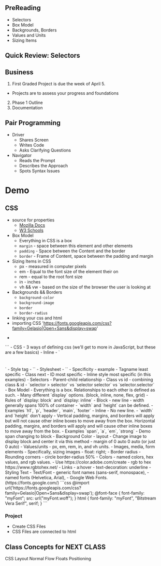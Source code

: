 ## PreReading
- Selectors 
- Box Model
- Backgrounds, Borders
- Values and Units
- Sizing Items

## Quick Review: Selectors

## Business 
1. First Graded Project is due the week of April 5.
- Projects are to assess your progress and foundations 
2. Phase 1 Outline 
3. Documentation 

## Pair Programming 
- Driver
    - Shares Screen
    - Writes Code
    - Asks Clarifying Questions 
- Navigator 
    - Reads the Prompt 
    - Describes the Approach 
    - Spots Syntax Issues 

# Demo
## CSS 
- source for properties
    - [Mozilla Docs](https://developer.mozilla.org/en-US/docs/Web/CSS/CSS_Properties_Reference)
    - [W3 Schools](https://www.w3schools.com/cssref/)
- Box Model
    - Everything in CSS is a box 
    - `margin` - space between this element and other elements 
    - `padding` - Space between the Content and the border 
    - `border` - Frame of Content, space between the padding and margin
- Sizing Items in CSS
    - px - measured in computer pixels
    - em - Equal to the font size of the element their on
    - rem - equal to the root font size 
    - in - inches
    - vh && vw - based on the size of the browser the user is looking at  
- Backgrounds && Borders
    - `background-color`
    - `background-image`
    - `border`
    - `border-radius`
- linking your css and html
- importing CSS 'https://fonts.googleapis.com/css?family=Gelasio|Open+Sans&display=swap'
- ```html 
<link rel="stylesheet" href="index.css" />
```
- CSS
  - 3 ways of defining css (we'll get to more in JavaScript, but these are a few basics)
    - Inline - `<h1 style="background-color: red"></h1>`
    - Style tag - `<style></style>`
    - Stylesheet - `<link rel="stylesheet" href="index.css" />`
  - Specificity - example
    - Tagname least specific
    - Class next
    - ID most specific
    - Inline style most specific (in this examples)
  - Selectors
    - Parent-child relationship
    - Class vs id
    - combining class & id
    - `selector > selector` vs `selector selector` vs `selector.selector`
  - Box Model
    - Everything is a box.  Relationships to each other is defined as such.
    - Many different `display` options. (block, inline, none, flex, grid)
  - Rules of `display: block` and `display: inline`
    - Block
      - new line
      - width generally spans 100% of container
      - `width` and `height` can be defined.
      - Examples `h1`, `p`, `header`, `main`, `footer`
    - Inline
      - No new line.
      - `width` and `height` don't apply
      - Vertical padding, margins, and borders will apply but will not cause other inline boxes to move away from the box.
      Horizontal padding, margins, and borders will apply and will cause other inline boxes to move away from the box.
      - Examples `span`, `a`, `em`, `strong`
    - Demo span changing to block
  - Background Color
  - layout - Change image to display block and center it via this method
    -  margin of 0 auto 0 auto (or just 0 auto)
  - Values/units
    - px, em, rem, in, and vh units.
  - Images, media, form elements - Specifically, sizing images
    - float: right;
  - Border radius
    - Rounding corners
    - circle border-radius 50%
  - Colors
    - named colors, hex values, and rgb values.
    - Use https://color.adobe.com/create
    - rgb to hex https://www.rgbtohex.net/
  - Links
    - a:hover
    - text-decoration: underline
  - Styling Text
    - Text/Font
      - generic font names (sans-serif, monospace), 
      - named fonts (Helvetica, Arial), 
      - Google Web Fonts. (https://fonts.google.com/)
    ```css
    <!-- use this -->
    @import url('https://fonts.googleapis.com/css?family=Gelasio|Open+Sans&display=swap');
    <!-- or this -->
    @font-face {
      font-family: "myFont";
      src: url("myFont.woff");
    }
    html {
      font-family: "myFont", "Bitstream Vera Serif", serif;
    }
    ```

### Project 
- Create CSS Files  
- CSS Files are connected to html 

## Class Concepts for NEXT CLASS
CSS Layout
Normal Flow
Floats
Positioning